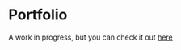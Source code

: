 # Portfolio

A work in progress, but you can check it out [here](https://nicomarvar.github.io/portfolio/)
